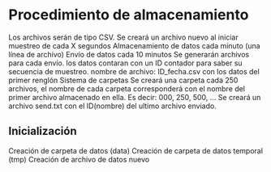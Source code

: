 # Procedimiento de almacenamiento

Los archivos serán de tipo CSV.
Se creará un archivo nuevo al iniciar
muestreo de cada X segundos
Almacenamiento de datos cada minuto (una línea de archivo)
Envío de datos cada 10 minutos
Se generarán archivos para cada envío.
los datos contaran con un ID contador para saber su secuencia de muestreo.
nombre de archivo: ID\_fecha.csv con los datos del primer renglón
Sistema de carpetas
Se creará una carpeta cada 250 archivos, el nombre de cada carpeta corresponderá con el nombre del primer archivo almacenado en ella. Es decir: 000, 250, 500, ...
Se creará un archivo send.txt con el ID(nombre) del ultimo archivo enviado.
## Inicialización
Creación de carpeta de datos (data)
Creación de carpeta de datos temporal (tmp)
Creación de archivo de datos nuevo
